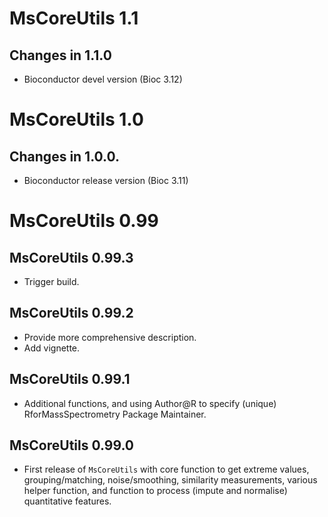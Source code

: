 # MsCoreUtils 1.1

## Changes in 1.1.0

- Bioconductor devel version (Bioc 3.12)


# MsCoreUtils 1.0

## Changes in 1.0.0.

- Bioconductor release version (Bioc 3.11)


# MsCoreUtils 0.99

## MsCoreUtils 0.99.3

- Trigger build.

## MsCoreUtils 0.99.2

- Provide more comprehensive description.
- Add vignette.

## MsCoreUtils 0.99.1

- Additional functions, and using Author@R to specify (unique)
  RforMassSpectrometry Package Maintainer.

## MsCoreUtils 0.99.0

- First release of `MsCoreUtils` with core function to get extreme
  values, grouping/matching, noise/smoothing, similarity measurements,
  various helper function, and function to process (impute and
  normalise) quantitative features.
